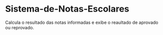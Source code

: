 # Sistema-de-Notas-Escolares
Calcula o resultado das notas informadas e exibe o reaultado de aprovado ou reprovado.
